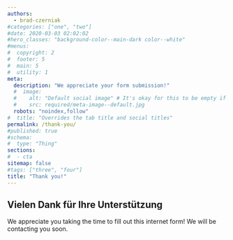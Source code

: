```yaml
---
authors:
  - brad-czerniak
#categories: ["one", "two"]
#date: 2020-03-03 02:02:02
#hero_classes: "background-color--main-dark color--white"
#menus:
#  copyright: 2
#  footer: 5
#  main: 5
#  utility: 1
meta:
  description: "We appreciate your form submission!"
  #  image:
  #    alt: "Default social image" # It's okay for this to be empty if the image is decorative
  #    src: required/meta-image--default.jpg
  robots: "noindex,follow"
#  title: "Overrides the tab title and social titles"
permalink: /thank-you/
#published: true
#schema:
#  type: "Thing"
sections:
#  - cta
sitemap: false
#tags: ["three", "four"]
title: "Thank you!"
---
```


## Vielen Dank für Ihre Unterstützung 

We appreciate you taking the time to fill out this internet form! We will be contacting you soon.
